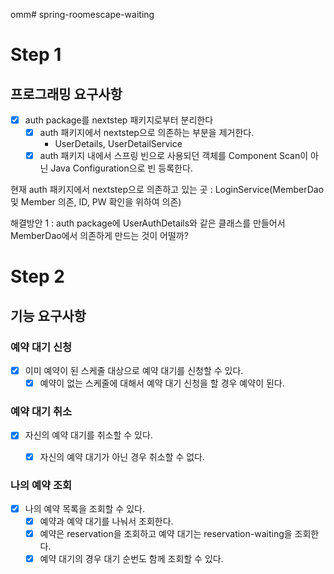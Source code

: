 omm# spring-roomescape-waiting

# Step 1
## 프로그래밍 요구사항
* [x] auth package를 nextstep 패키지로부터 분리한다
    * [x] auth 패키지에서 nextstep으로 의존하는 부분을 제거한다.
      * UserDetails, UserDetailService
    * [x] auth 패키지 내에서 스프링 빈으로 사용되던 객체를 Component Scan이 아닌 Java Configuration으로 빈 등록한다.

현재 auth 패키지에서 nextstep으로 의존하고 있는 곳 : LoginService(MemberDao 및 Member 의존, ID, PW 확인을 위하여 의존)

해결방안 1 : auth package에 UserAuthDetails와 같은 클래스를 만들어서 MemberDao에서 의존하게 만드는 것이 어떨까?



# Step 2
## 기능 요구사항
### 예약 대기 신청
* [x] 이미 예약이 된 스케줄 대상으로 예약 대기를 신청할 수 있다.
  * [x] 예약이 없는 스케줄에 대해서 예약 대기 신청을 할 경우 예약이 된다.

### 예약 대기 취소
* [x] 자신의 예약 대기를 취소할 수 있다.
    * [x] 자신의 예약 대기가 아닌 경우 취소할 수 없다.


### 나의 예약 조회
* [x] 나의 예약 목록을 조회할 수 있다.
    * [x] 예약과 예약 대기를 나눠서 조회한다.
    * [x] 예약은 reservation을 조회하고 예약 대기는 reservation-waiting을 조회한다.
    * [x] 예약 대기의 경우 대기 순번도 함께 조회할 수 있다.
